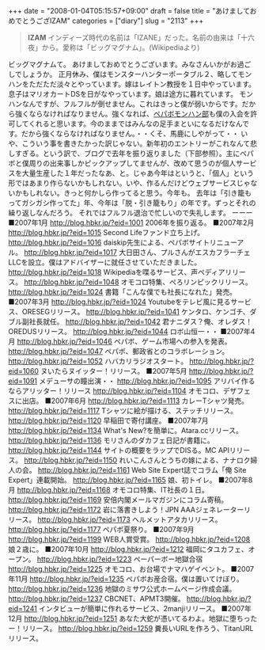 +++
date = "2008-01-04T05:15:57+09:00"
draft = false
title = "あけましておめでとうござIZAM"
categories = ["diary"]
slug = "2113"
+++

<blockquote><b>IZAM</b>
インディーズ時代の名前は「IZANE」だった。名前の由来は「十六夜」から。愛称は「ビッグマグナム」。(Wikipediaより)</blockquote>
ビッグマグナムて。
あけましておめでとうございます。みなさんいかがお過ごしでしょうか。
正月休み、僕はモンスターハンターポータブル２、略してモンハンをただただ淡々とやっています。嫁はレイトン教授を１日中やっています。息子はマリオカートDSを日がなやっています。娘は途方に暮れています。
モンハンなんですが、フルフルが倒せません。これはきっと僕が弱いからです。だから強くならなければなりません。強くなれば、<a href="http://mh-paperboy.jugem.jp" target="_blank">ペパボモンハン部</a>も僕の入会を許可してくれると思います。今のままではみんなの足手まといになるだけなんです。だから強くならなければなりません。・・くそ、馬鹿にしやがって・・
いや、こういう事を書きたかった訳じゃない。新年初のエントリーがこれなんて悲しすぎる。という訳で、ブログで去年を振り返りました（下部参照）。主にペパボと僕周りの出来事しかピックアップしてませんが、改めて思うのが個人サービスを大量生産した１年だったなあ、と。じゃあ今年はというと、「個人」という形ではあまり作らないかもしれない。いや、作るんだけどウェブサービスじゃないかもしれない。きっと何かしら作ってると思う。今年も。
去年は「引き籠もってガシガシ作ってた」年、今年は「脱・引き籠もり」の年です。ずっとそれの繰り返しなんだろう。
それではフルフル退治で忙しいので失礼します。
ーーー
■2007年1月
<a href="http://blog.hbkr.jp/?eid=1001" target="_blank">http://blog.hbkr.jp/?eid=1001</a>
2006年を振り返る。
■2007年2月
<a href="http://blog.hbkr.jp/?eid=1015" target="_blank">http://blog.hbkr.jp/?eid=1015</a>
Second Lifeファンド立ち上げ。
<a href="http://blog.hbkr.jp/?eid=1016" target="_blank">http://blog.hbkr.jp/?eid=1016</a>
daiskip先生による、ペパボサイトリニューアル。
<a href="http://blog.hbkr.jp/?eid=1017" target="_blank">http://blog.hbkr.jp/?eid=1017</a>
大日田さん、プルさんがエスカフラーチェLLCを設立。僕はアドバイザーに就任させていただきました。
<a href="http://blog.hbkr.jp/?eid=1018" target="_blank">http://blog.hbkr.jp/?eid=1018</a>
Wikipediaを喋るサービス、声ペディアリリース。
<a href="http://blog.hbkr.jp/?eid=1048" target="_blank">http://blog.hbkr.jp/?eid=1048</a>
オモコロ特集、ぺろリンピックリリース。
<a href="http://blog.hbkr.jp/?eid=1024" target="_blank">http://blog.hbkr.jp/?eid=1024</a>
書籍「こんな僕でも社長になれた」発売。
■2007年3月
<a href="http://blog.hbkr.jp/?eid=1024" target="_blank">http://blog.hbkr.jp/?eid=1024</a>
Youtubeをテレビ風に見るサービス、ORESEGリリース。
<a href="http://blog.hbkr.jp/?eid=1041" target="_blank">http://blog.hbkr.jp/?eid=1041</a>
ケンタロ、ケンゴチ、ダブル副社長就任。
<a href="http://blog.hbkr.jp/?eid=1042" target="_blank">http://blog.hbkr.jp/?eid=1042</a>
君ナニダス？俺、オレダス！OREDUSリリース。
<a href="http://blog.hbkr.jp/?eid=1044" target="_blank">http://blog.hbkr.jp/?eid=1044</a>
ロボ山恒一・・
■2007年4月
<a href="http://blog.hbkr.jp/?eid=1046" target="_blank">http://blog.hbkr.jp/?eid=1046</a>
ペパボ、ゲーム市場への参入を発表。
<a href="http://blog.hbkr.jp/?eid=1047" target="_blank">http://blog.hbkr.jp/?eid=1047</a>
ペパボ、郵政省とのコラボレーション。
<a href="http://blog.hbkr.jp/?eid=1052" target="_blank">http://blog.hbkr.jp/?eid=1052</a>
ハバカリラジオスタート。
<a href="http://blog.hbkr.jp/?eid=1060" target="_blank">http://blog.hbkr.jp/?eid=1060</a>
ヌいたらヌイッター！リリース。
■2007年5月
<a href="http://blog.hbkr.jp/?eid=1091" target="_blank">http://blog.hbkr.jp/?eid=1091</a>
メデューサの瞳出演・・
<a href="http://blog.hbkr.jp/?eid=1095" target="_blank">http://blog.hbkr.jp/?eid=1095</a>
アリバイ作るならアリッター！リリース
<a href="http://blog.hbkr.jp/?eid=1104" target="_blank">http://blog.hbkr.jp/?eid=1104</a>
オモコロ、デザフェスに出店。
■2007年6月
<a href="http://blog.hbkr.jp/?eid=1113" target="_blank">http://blog.hbkr.jp/?eid=1113</a>
カレーTシャツ発売。
<a href="http://blog.hbkr.jp/?eid=1117" target="_blank">http://blog.hbkr.jp/?eid=1117</a>
Tシャツに絵が描ける、ステッチリリース。
<a href="http://blog.hbkr.jp/?eid=1120" target="_blank">http://blog.hbkr.jp/?eid=1120</a>
早稲田で寄付講座。
■2007年7月
<a href="http://blog.hbkr.jp/?eid=1134" target="_blank">http://blog.hbkr.jp/?eid=1134</a>
What's New?を簡単に。Atara.ccリリース。
<a href="http://blog.hbkr.jp/?eid=1136" target="_blank">http://blog.hbkr.jp/?eid=1136</a>
モリさんのダカフェ日記が書籍に。
<a href="http://blog.hbkr.jp/?eid=1144" target="_blank">http://blog.hbkr.jp/?eid=1144</a>
サイトの概要をラップでDISる。MC APIリリース。
<a href="http://blog.hbkr.jp/?eid=1150" target="_blank">http://blog.hbkr.jp/?eid=1150</a>
れいこんさんとうちの嫁による、ナナロク婦人の会。
<a href="http://blog.hbkr.jp/?eid=1161" target="_blank">http://blog.hbkr.jp/?eid=1161</a>
Web Site Expert誌でコラム「俺 Site Expert」連載開始。
<a href="http://blog.hbkr.jp/?eid=1165" target="_blank">http://blog.hbkr.jp/?eid=1165</a>
娘、初トイレ。
■2007年8月
<a href="http://blog.hbkr.jp/?eid=1168" target="_blank">http://blog.hbkr.jp/?eid=1168</a>
オモコロ特集、IT社長の１日。
<a href="http://blog.hbkr.jp/?eid=1169" target="_blank">http://blog.hbkr.jp/?eid=1169</a>
安倍内閣メールマガジンにコラム寄稿。
<a href="http://blog.hbkr.jp/?eid=1172" target="_blank">http://blog.hbkr.jp/?eid=1172</a>
岩に落書きしよう！JPN AAAジェネレーターリリース。
<a href="http://blog.hbkr.jp/?eid=1173" target="_blank">http://blog.hbkr.jp/?eid=1173</a>
ヘルメットアタカリリース。
<a href="http://blog.hbkr.jp/?eid=1177" target="_blank">http://blog.hbkr.jp/?eid=1177</a>
ペパボ夏祭り。
■2007年9月
<a href="http://blog.hbkr.jp/?eid=1199" target="_blank">http://blog.hbkr.jp/?eid=1199</a>
WEB人賞受賞。
<a href="http://blog.hbkr.jp/?eid=1208" target="_blank">http://blog.hbkr.jp/?eid=1208</a>
娘２歳に。
■2007年10月
<a href="http://blog.hbkr.jp/?eid=1212" target="_blank">http://blog.hbkr.jp/?eid=1212</a>
福岡にタユカフェ、オープン。
<a href="http://blog.hbkr.jp/?eid=1223" target="_blank">http://blog.hbkr.jp/?eid=1223</a>
ペーパーボー地獄合宿
<a href="http://blog.hbkr.jp/?eid=1225" target="_blank">http://blog.hbkr.jp/?eid=1225</a>
オモコロ、お台場でナマハゲイベント。
■2007年11月
<a href="http://blog.hbkr.jp/?eid=1235" target="_blank">http://blog.hbkr.jp/?eid=1235</a>
ペパボお産合宿。僕は置いてけぼり。
<a href="http://blog.hbkr.jp/?eid=1236" target="_blank">http://blog.hbkr.jp/?eid=1236</a>
地獄のミサワ公式ホームページ作成会議。
<a href="http://blog.hbkr.jp/?eid=1237" target="_blank">http://blog.hbkr.jp/?eid=1237</a>
CBCNET、APMT3開催。
<a href="http://blog.hbkr.jp/?eid=1241" target="_blank">http://blog.hbkr.jp/?eid=1241</a>
インタビューが簡単に作れるサービス、2manjiリリース。
■2007年12月
<a href="http://blog.hbkr.jp/?eid=1251" target="_blank">http://blog.hbkr.jp/?eid=1251</a>
あなた大蛇が憑いてるわよ。地獄に堕ちったー！リリース。
<a href="http://blog.hbkr.jp/?eid=1259" target="_blank">http://blog.hbkr.jp/?eid=1259</a>
糞長いURLを作ろう、TitanURLリリース。
